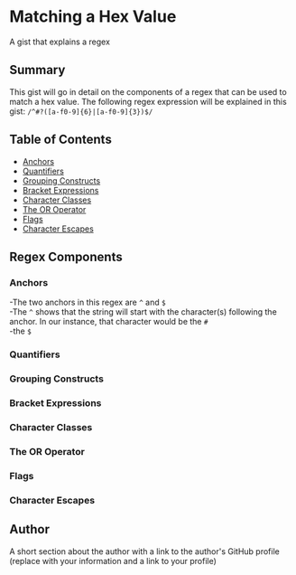 # Matching a Hex Value

A gist that explains a regex

## Summary

This gist will go in detail on the components of a regex that can be used to match a hex value. The following regex expression will be explained in this gist: `/^#?([a-f0-9]{6}|[a-f0-9]{3})$/`

## Table of Contents

- [Anchors](#anchors)
- [Quantifiers](#quantifiers)
- [Grouping Constructs](#grouping-constructs)
- [Bracket Expressions](#bracket-expressions)
- [Character Classes](#character-classes)
- [The OR Operator](#the-or-operator)
- [Flags](#flags)
- [Character Escapes](#character-escapes)

## Regex Components

### Anchors
-The two anchors in this regex are `^` and `$`<br>
-The `^` shows that the string will start with the character(s) following the anchor. In our instance, that character would be the `#`<br>
-the `$` 
### Quantifiers

### Grouping Constructs

### Bracket Expressions

### Character Classes

### The OR Operator

### Flags

### Character Escapes

## Author

A short section about the author with a link to the author's GitHub profile (replace with your information and a link to your profile)
